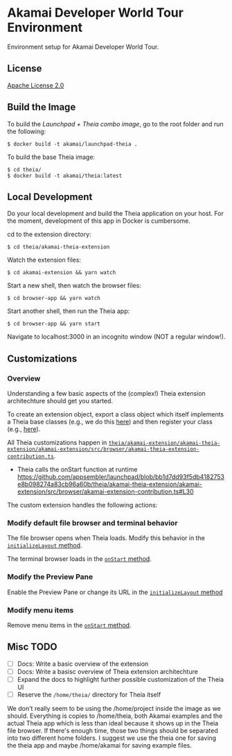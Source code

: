 # Akamai Developer World Tour Environment

Environment setup for Akamai Developer World Tour.

## License

[Apache License 2.0](LICENSE) 

## Build the Image

To build the *Launchpad + Theia combo image*, go to the
root folder and run the following:

```
$ docker build -t akamai/launchpad-theia .
```

To build the base Theia image:

```
$ cd theia/ 
$ docker build -t akamai/theia:latest
```

## Local Development 

Do your local development and build the Theia application on your 
host. For the moment, development of this app in Docker is cumbersome.

cd to the extension directory:

```
$ cd theia/akamai-theia-extension 
```

Watch the extension files: 

```
$ cd akamai-extension && yarn watch 
```

Start a new shell, then watch the browser files:

```
$ cd browser-app && yarn watch 
```

Start another shell, then run the Theia app: 

```
$ cd browser-app && yarn start 
```

Navigate to localhost:3000 in an incognito window (NOT a regular window!). 

## Customizations 

### Overview 

Understanding a few basic aspects of the (complex!) Theia extension architechture should get you started. 

To create an extension object, export a class object which itself implements a Theia base classes (e.g., we do this [here][extension-base-class]) and then register your class (e.g., [here][extension-base-class-register]). 

All Theia customizations happen in [`theia/akamai-extension/akamai-theia-extension/akamai-extension/src/browser/akamai-theia-extension-contribution.ts`](./theia/akamai-theia-extension/akamai-extension/src/browser/akamai-extension-contribution.ts).  

- Theia calls the onStart function at runtime https://github.com/appsembler/launchpad/blob/bb1d7dd93f5db4182753e8b098274a83cb96a60b/theia/akamai-theia-extension/akamai-extension/src/browser/akamai-extension-contribution.ts#L30

The custom extension handles the following actions:

### Modify default file browser and terminal behavior

The file browser opens when Theia loads. Modify this 
behavior in the [`initializeLayout` method](./theia/akamai-theia-extension/akamai-extension/src/browser/akamai-extension-contribution.ts#L51-L54).

The terminal browser loads in the [`onStart` method](./theia/akamai-theia-extension/akamai-extension/src/browser/akamai-extension-contribution.ts#L32-34).

### Modify the Preview Pane

Enable the Preview Pane or change its URL in the [`initializeLayout` method](./theia/akamai-theia-extension/akamai-extension/src/browser/akamai-extension-contribution.ts#L56-57)

### Modify menu items

Remove menu items in the [`onStart` method](./theia/akamai-theia-extension/akamai-extension/src/browser/akamai-extension-contribution.ts#L32-44).

## Misc TODO

- [ ] Docs: Write a basic overview of the extension 
- [ ] Docs: Write a basisc overview of Theia extension architechture
- [ ] Expand the docs to highlight further possible customization of the Theia UI
- [ ] Reserve the `/home/theia/` directory for Theia itself 

We don't really seem to be using the /home/project inside the image
as we should. Everything is copies to /home/theia, both Akamai examples and the
actual Theia app which is less than ideal because it shows up in the Theia file
browser. If there's enough time, those two things should be separated into two
different home folders. I suggest we use the theia one for saving the theia app
and maybe /home/akamai for saving example files.

[extension-base-class]:./theia/akamai-theia-extension/akamai-extension/src/browser/akamai-extension-contribution.ts#L17
[extension-base-class-register]: ./theia/akamai-theia-extension/akamai-extension/src/browser/akamai-extension-frontend-module.ts#L17
